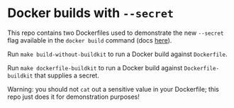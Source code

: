 # Docker builds with `--secret`

This repo contains two Dockerfiles used to demonstrate the new `--secret` flag available in the `docker build` command (docs [here](https://docs.docker.com/develop/develop-images/build_enhancements/)).

Run `make build-without-buildkit` to run a Docker build against `Dockerfile`.

Run `make dockerfile-buildkit` to run a Docker build against `Dockerfile-buildkit` that supplies a secret.

Warning: you should not `cat` out a sensitive value in your Dockerfile; this repo just does it for demonstration purposes!
